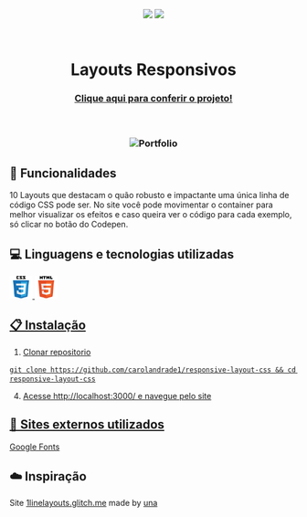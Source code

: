 <p align='center'>
<img src="https://img.shields.io/badge/CarolAndrade-layoutsResponsivos-blue"/>
<img src="https://img.shields.io/github/license/carolandrade1/responsive-layout-css"/>
</p>
<br>

<h1 align='center'> Layouts Responsivos </h1>
<h3 align="center"><a href="https://carolandrade1.github.io/responsive-layout-css/" target="_blank" rel="noopener noreferrer">Clique aqui para conferir o projeto!</a><h3><br>

<p align="center">
<img src="https://user-images.githubusercontent.com/65976843/121596054-54c12480-ca15-11eb-808a-3ff1f50b8dd2.PNG" alt="Portfolio" width="800" height=""/>
</p>
<!-- ![display](https://user-images.githubusercontent.com/65976843/121596054-54c12480-ca15-11eb-808a-3ff1f50b8dd2.PNG) -->  

## 🧠 Funcionalidades
10 Layouts que destacam o quão robusto e impactante uma única linha de código CSS pode ser. No site você pode movimentar o container para melhor visualizar os efeitos e caso queira ver o código para cada exemplo, só clicar no botão do Codepen.
<br>

## 💻 Linguagens e tecnologias utilizadas
<p align="left"> <a href="https://www.w3schools.com/css/" target="_blank"> <img src="https://raw.githubusercontent.com/devicons/devicon/master/icons/css3/css3-original-wordmark.svg" alt="css3" width="40" height="40"/> </a> <a href="https://www.w3.org/html/" target="_blank"> <img src="https://raw.githubusercontent.com/devicons/devicon/master/icons/html5/html5-original-wordmark.svg" alt="html5" width="40" height="40"/></p>
  
## 📋 Instalação

1. Clonar repositorio
```
git clone https://github.com/carolandrade1/responsive-layout-css && cd responsive-layout-css
```

4. Acesse http://localhost:3000/ e navegue pelo site
  
  
## 🔌 Sites externos utilizados
<a href="https://fonts.google.com/">Google Fonts</a>

## ☁️ Inspiração
Site <a href="https://1linelayouts.glitch.me/" target="_blank">1linelayouts.glitch.me</a> made by <a href="https://una.im/" target="_blank">una</a>
